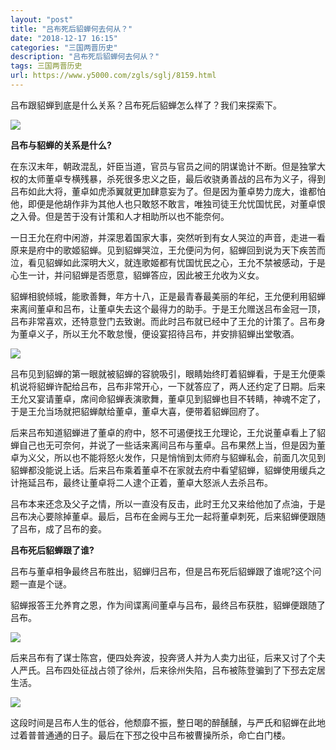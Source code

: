 ```yaml
---
layout: "post"
title: "吕布死后貂蝉何去何从？"
date: "2018-12-17 16:15"
categories: "三国两晋历史"
description: "吕布死后貂蝉何去何从？"
tags: 三国两晋历史
url: https://www.y5000.com/zgls/sglj/8159.html
---
```






吕布跟貂蝉到底是什么关系？吕布死后貂蝉怎么样了？我们来探索下。

![](https://img.y5000.com/uploads/allimg/161223/8-1612231J942E1.jpg)

**吕布与貂蝉的关系是什么?**

在东汉末年，朝政混乱，奸臣当道，官员与官员之间的阴谋诡计不断。但是独掌大权的太师董卓专横残暴，杀死很多忠义之臣，最后收骁勇善战的吕布为义子，得到吕布如此大将，董卓如虎添翼就更加肆意妄为了。但是因为董卓势力庞大，谁都怕他，即便是他胡作非为其他人也只敢怒不敢言，唯独司徒王允忧国忧民，对董卓恨之入骨。但是苦于没有计策和人才相助所以也不能奈何。

一日王允在府中闲游，并深思着国家大事，突然听到有女人哭泣的声音，走进一看原来是府中的歌姬貂蝉。见到貂蝉哭泣，王允便问为何，貂蝉回到说为天下疾苦而泣，看见貂蝉如此深明大义，就连歌姬都有忧国忧民之心，王允不禁被感动，于是心生一计，并问貂蝉是否愿意，貂蝉答应，因此被王允收为义女。

貂蝉相貌倾城，能歌善舞，年方十八，正是最青春最美丽的年纪，王允便利用貂蝉来离间董卓和吕布，让董卓失去这个最得力的助手。于是王允赠送吕布金冠一顶，吕布非常喜欢，还特意登门去致谢。而此时吕布就已经中了王允的计策了。吕布身为董卓义子，所以王允不敢怠慢，便设宴招待吕布，并安排貂蝉出堂敬酒。

![](https://img.y5000.com/uploads/allimg/161223/8-1612231K0414S.jpg)

吕布见到貂蝉的第一眼就被貂蝉的容貌吸引，眼睛始终盯着貂蝉看，于是王允便乘机说将貂蝉许配给吕布，吕布非常开心，一下就答应了，两人还约定了日期。后来王允又宴请董卓，席间命貂蝉表演歌舞，董卓见到貂蝉也目不转睛，神魂不定了，于是王允当场就把貂蝉献给董卓，董卓大喜，便带着貂蝉回府了。

后来吕布知道貂蝉进了董卓的府中，怒不可遏便找王允理论，王允说董卓看上了貂蝉自己也无可奈何，并说了一些话来离间吕布与董卓。吕布果然上当，但是因为董卓为义父，所以也不能将怒火发作，只是悄悄到太师府与貂蝉私会，前面几次见到貂蝉都没能说上话。后来吕布乘着董卓不在家就去府中看望貂蝉，貂蝉使用缓兵之计拖延吕布，最终让董卓将二人逮个正着，董卓大怒派人去杀吕布。

吕布本来还念及父子之情，所以一直没有反击，此时王允又来给他加了点油，于是吕布决心要除掉董卓。最后，吕布在金阙与王允一起将董卓刺死，后来貂蝉便跟随了吕布，成了吕布的妾。

**吕布死后貂蝉跟了谁?**

吕布与董卓相争最终吕布胜出，貂蝉归吕布，但是吕布死后貂蝉跟了谁呢?这个问题一直是个谜。

貂蝉报答王允养育之恩，作为间谍离间董卓与吕布，最终吕布获胜，貂蝉便跟随了吕布。

![](https://img.y5000.com/uploads/allimg/161223/8-1612231K052263.jpg)

后来吕布有了谋士陈宫，便四处奔波，投奔贤人并为人卖力出征，后来又讨了个夫人严氏。吕布四处征战占领了徐州，后来徐州失陷，吕布被陈登骗到了下邳去定居生活。

![](https://img.y5000.com/uploads/allimg/161223/8-1612231K104258.jpg)

这段时间是吕布人生的低谷，他颓靡不振，整日喝的醉醺醺，与严氏和貂蝉在此地过着普普通通的日子。最后在下邳之役中吕布被曹操所杀，命亡白门楼。
